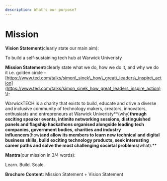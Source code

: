 ```yaml
---
description: What's our purpose?
---
```


# Mission

**Vision Statement**\(clearly state our main aim\):

To build a self-sustaining tech hub at Warwick Univeristy

**Mission Statement**\(clearly state what we do, how we do it, and why we do it i.e. golden circle -[https://www.ted.com/talks/simon\_sinek\_how\_great\_leaders\_inspire\_action](https://www.ted.com/talks/simon_sinek_how_great_leaders_inspire_action)\)**:**

WarwickTECH is a charity that exists to build, educate and drive a diverse and inclusive community of technology makers, creators, innovators, enthusiasts and entrepreneurs at Warwick Univeristy**\(why\)**through exciting speaker events, intimite networking sessions, distinguished panels and flagship hackathons organised alongside leading tech companies, government bodies, charities and industry influencers**\(how\)**and allow its members to learn new technical and digital business skills, build exciting technology products, seek interesting career paths and solve the most challenging societal problems**\(what\).**

**Mantra**\(our mission in 3/4 words\):

Learn. Build. Scale.

**Brochure Content**: Mission Statement + Vision Statement


